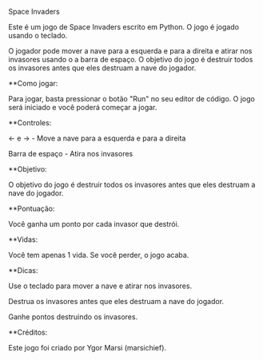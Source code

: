 Space Invaders

Este é um jogo de Space Invaders escrito em Python. O jogo é jogado usando o teclado. 

O jogador pode mover a nave para a esquerda e para a direita e atirar nos invasores usando o a barra de espaço. O objetivo do jogo é destruir todos os invasores antes que eles destruam a nave do jogador.


**Como jogar:

Para jogar, basta pressionar o botão "Run" no seu editor de código. O jogo será iniciado e você poderá começar a jogar.



**Controles:

← e → - Move a nave para a esquerda e para a direita

Barra de espaço - Atira nos invasores


**Objetivo:

O objetivo do jogo é destruir todos os invasores antes que eles destruam a nave do jogador.


**Pontuação:

Você ganha um ponto por cada invasor que destrói.


**Vidas:

Você tem apenas 1 vida. Se você perder, o jogo acaba.


**Dicas:

Use o teclado para mover a nave e atirar nos invasores.

Destrua os invasores antes que eles destruam a nave do jogador.

Ganhe pontos destruindo os invasores.



**Créditos:

Este jogo foi criado por Ygor Marsi (marsichief).
